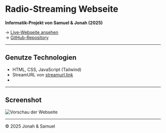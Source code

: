 # Radio-Streaming Webseite  
**Informatik-Projekt von Samuel & Jonah (2025)**  

→ [Live-Webseite ansehen](https://radiowave-v1.netlify.app/)  
→ [GitHub-Repository](https://github.com/k5wdk)  

---

## Genutze Technologien  
- HTML, CSS, JavaScript (Tailwind)
- StreamURL von [streamurl.link](https://streamurl.link)
- 
---

## Screenshot  
![Vorschau der Webseite](https://media.discordapp.net/attachments/1192604350158217236/1387782578169446472/image.png?ex=685e98be&is=685d473e&hm=715b5d03eaac92b92ae667c70f55c7bb9c055a36189dafdc9b2ec0107156d5ff&=&format=webp&quality=lossless&width=605&height=290)  

---

© 2025 Jonah & Samuel  
